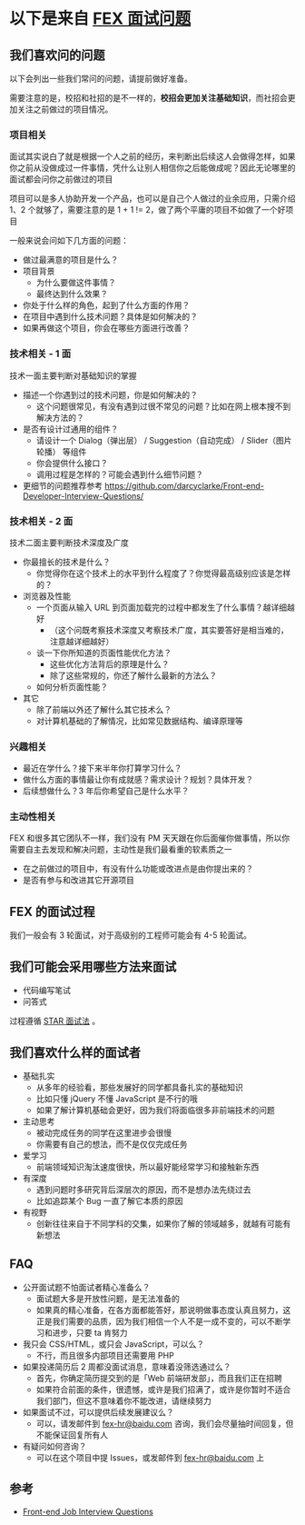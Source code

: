  
# 以下是来自 [FEX 面试问题](https://github.com/fex-team/interview-questions)

## 我们喜欢问的问题

以下会列出一些我们常问的问题，请提前做好准备。

需要注意的是，校招和社招的是不一样的，**校招会更加关注基础知识**，而社招会更加关注之前做过的项目情况。

### 项目相关

面试其实说白了就是根据一个人之前的经历，来判断出后续这人会做得怎样，如果你之前从没做成过一件事情，凭什么让别人相信你之后能做成呢？因此无论哪里的面试都会问你之前做过的项目

项目可以是多人协助开发一个产品，也可以是自己个人做过的业余应用，只需介绍 1、2 个就够了，需要注意的是 1 + 1 != 2，做了两个平庸的项目不如做了一个好项目

一般来说会问如下几方面的问题：

* 做过最满意的项目是什么？
* 项目背景
    * 为什么要做这件事情？
    * 最终达到什么效果？
* 你处于什么样的角色，起到了什么方面的作用？
* 在项目中遇到什么技术问题？具体是如何解决的？
* 如果再做这个项目，你会在哪些方面进行改善？

### 技术相关 - 1 面

技术一面主要判断对基础知识的掌握

* 描述一个你遇到过的技术问题，你是如何解决的？
    * 这个问题很常见，有没有遇到过很不常见的问题？比如在网上根本搜不到解决方法的？
* 是否有设计过通用的组件？
    * 请设计一个 Dialog（弹出层） / Suggestion（自动完成） / Slider（图片轮播） 等组件
    * 你会提供什么接口？
    * 调用过程是怎样的？可能会遇到什么细节问题？
* 更细节的问题推荐参考 <https://github.com/darcyclarke/Front-end-Developer-Interview-Questions/>

### 技术相关 - 2 面

技术二面主要判断技术深度及广度

* 你最擅长的技术是什么？
    * 你觉得你在这个技术上的水平到什么程度了？你觉得最高级别应该是怎样的？
* 浏览器及性能
    * 一个页面从输入 URL 到页面加载完的过程中都发生了什么事情？越详细越好
        * （这个问既考察技术深度又考察技术广度，其实要答好是相当难的，注意越详细越好）
    * 谈一下你所知道的页面性能优化方法？
        * 这些优化方法背后的原理是什么？
        * 除了这些常规的，你还了解什么最新的方法么？
    * 如何分析页面性能？
* 其它
    * 除了前端以外还了解什么其它技术么？
    * 对计算机基础的了解情况，比如常见数据结构、编译原理等

### 兴趣相关

* 最近在学什么？接下来半年你打算学习什么？
* 做什么方面的事情最让你有成就感？需求设计？规划？具体开发？
* 后续想做什么？3 年后你希望自己是什么水平？

### 主动性相关

FEX 和很多其它团队不一样，我们没有 PM 天天跟在你后面催你做事情，所以你需要自主去发现和解决问题，主动性是我们最看重的软素质之一

* 在之前做过的项目中，有没有什么功能或改进点是由你提出来的？
* 是否有参与和改进其它开源项目




## FEX 的面试过程

我们一般会有 3 轮面试，对于高级别的工程师可能会有 4-5 轮面试。

## 我们可能会采用哪些方法来面试
   * 代码编写笔试
   * 问答式

过程遵循 [STAR 面试法](http://www.baidu.com/s?ie=UTF-8&wd=star%E9%9D%A2%E8%AF%95%E6%B3%95 "什么是STAR面试法") 。

## 我们喜欢什么样的面试者

* 基础扎实
    * 从多年的经验看，那些发展好的同学都具备扎实的基础知识
    * 比如只懂 jQuery 不懂 JavaScript 是不行的哦
    * 如果了解计算机基础会更好，因为我们将面临很多非前端技术的问题
* 主动思考
    * 被动完成任务的同学在这里进步会很慢
    * 你需要有自己的想法，而不是仅仅完成任务
* 爱学习
    * 前端领域知识淘汰速度很快，所以最好能经常学习和接触新东西
* 有深度
    * 遇到问题时多研究背后深层次的原因，而不是想办法先绕过去
    * 比如追踪某个 Bug 一直了解它本质的原因
* 有视野
    * 创新往往来自于不同学科的交集，如果你了解的领域越多，就越有可能有新想法

## FAQ

* 公开面试题不怕面试者精心准备么？
    * 面试题大多是开放性问题，是无法准备的
    * 如果真的精心准备，在各方面都能答好，那说明做事态度认真且努力，这正是我们需要的品质，因为我们相信一个人不是一成不变的，可以不断学习和进步，只要 ta 肯努力
* 我只会 CSS/HTML，或只会 JavaScript，可以么？
    * 不行，而且很多内部项目还需要用 PHP
* 如果投递简历后 2 周都没面试消息，意味着没筛选通过么？
    * 首先，你确定简历提交到的是「Web 前端研发部」，而且我们正在招聘
    * 如果符合前面的条件，很遗憾，或许是我们招满了，或许是你暂时不适合我们部门，但这不意味着你不能改进，请继续努力
* 如果面试不过，可以提供后续发展建议么？
    * 可以，请发邮件到 fex-hr@baidu.com 咨询，我们会尽量抽时间回复，但不能保证回复所有人
* 有疑问如何咨询？
    * 可以在这个项目中提 Issues，或发邮件到 fex-hr@baidu.com 上

## 参考

* [Front-end Job Interview Questions](https://github.com/darcyclarke/Front-end-Developer-Interview-Questions)


